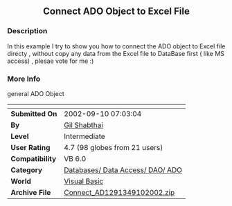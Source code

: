 ﻿<div align="center">

## Connect ADO Object to Excel File


</div>

### Description

In this example I try to show you how to connect the ADO object to Excel file directy , without copy any data from the Excel file to DataBase first ( like MS access) , plesae vote for me :)
 
### More Info
 
general ADO Object


<span>             |<span>
---                |---
**Submitted On**   |2002-09-10 07:03:04
**By**             |[Gil Shabthai](https://github.com/Planet-Source-Code/PSCIndex/blob/master/ByAuthor/gil-shabthai.md)
**Level**          |Intermediate
**User Rating**    |4.7 (98 globes from 21 users)
**Compatibility**  |VB 6\.0
**Category**       |[Databases/ Data Access/ DAO/ ADO](https://github.com/Planet-Source-Code/PSCIndex/blob/master/ByCategory/databases-data-access-dao-ado__1-6.md)
**World**          |[Visual Basic](https://github.com/Planet-Source-Code/PSCIndex/blob/master/ByWorld/visual-basic.md)
**Archive File**   |[Connect\_AD1291349102002\.zip](https://github.com/Planet-Source-Code/gil-shabthai-connect-ado-object-to-excel-file__1-38830/archive/master.zip)








